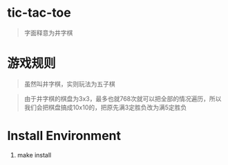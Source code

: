 # tic-tac-toe

> 字面释意为井字棋

# 游戏规则

> 虽然叫井字棋，实则玩法为五子棋

> 由于井字棋的棋盘为3x3，最多也就768次就可以把全部的情况遍历，所以我们会把棋盘搞成10x10的，把原先满3定胜负改为满5定胜负

# Install Environment

1. make install
